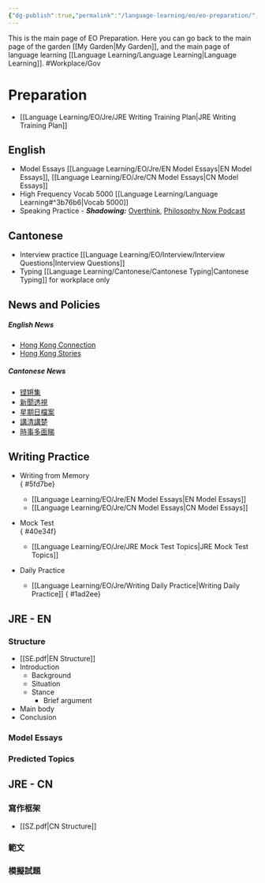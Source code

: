 ```yaml
---
{"dg-publish":true,"permalink":"/language-learning/eo/eo-preparation/","dgPassFrontmatter":true}
---
```


This is the main page of EO Preparation.
Here you can go back to the main page of the garden [[My Garden\|My Garden]], and the main page of language learning [[Language Learning/Language Learning\|Language Learning]].
#Workplace/Gov
# **Preparation**
- [[Language Learning/EO/Jre/JRE Writing Training Plan\|JRE Writing Training Plan]]
## English
- Model Essays [[Language Learning/EO/Jre/EN Model Essays\|EN Model Essays]], [[Language Learning/EO/Jre/CN Model Essays\|CN Model Essays]]
- High Frequency Vocab 5000 [[Language Learning/Language Learning#^3b76b6\|Vocab 5000]]
- Speaking Practice - ***Shadowing:***   [Overthink](https://overthinkpodcast.com/), [Philosophy Now Podcast](https://philosophynow.org/podcasts)
## Cantonese
- Interview practice [[Language Learning/EO/Interview/Interview Questions\|Interview Questions]]
- Typing [[Language Learning/Cantonese/Cantonese Typing\|Cantonese Typing]] for workplace only
## News and Policies
##### English News
- [Hong Kong Connection](https://www.rthk.hk/tv/dtt32/programme/hkce/episode/888653)
- [Hong Kong Stories](https://www.rthk.hk/tv/dtt32/programme/hkstories55_eng)
##### Cantonese News
- [铿锵集](https://www.rthk.hk/tv/dtt31/programme/hkcc)
- [新聞透視](https://news.tvb.com/tc/programme/newsmagazine)
- [星期日檔案](https://news.tvb.com/tc/programme/sundayreport)
- [講清講楚](https://news.tvb.com/tc/programme/ontherecord)
- [時事多面睇](https://news.tvb.com/tc/programme/closerlook)
## Writing Practice
- Writing from Memory                        
{ #5fd7be}

	- [[Language Learning/EO/Jre/EN Model Essays\|EN Model Essays]] 
	- [[Language Learning/EO/Jre/CN Model Essays\|CN Model Essays]]  
- Mock Test                                          
{ #40e34f}

	- [[Language Learning/EO/Jre/JRE Mock Test Topics\|JRE Mock Test Topics]]
- Daily Practice                                   
	- [[Language Learning/EO/Jre/Writing Daily Practice\|Writing Daily Practice]]
{ #1ad2ee}

## **JRE - EN**
### Structure
- [[SE.pdf|EN Structure]]
- Introduction
	- Background
	- Situation
	- Stance
		- Brief argument
- Main body
- Conclusion
### Model Essays

### Predicted Topics

## **JRE - CN**
### 寫作框架
- [[SZ.pdf|CN Structure]]
### 範文

### 模擬試題
